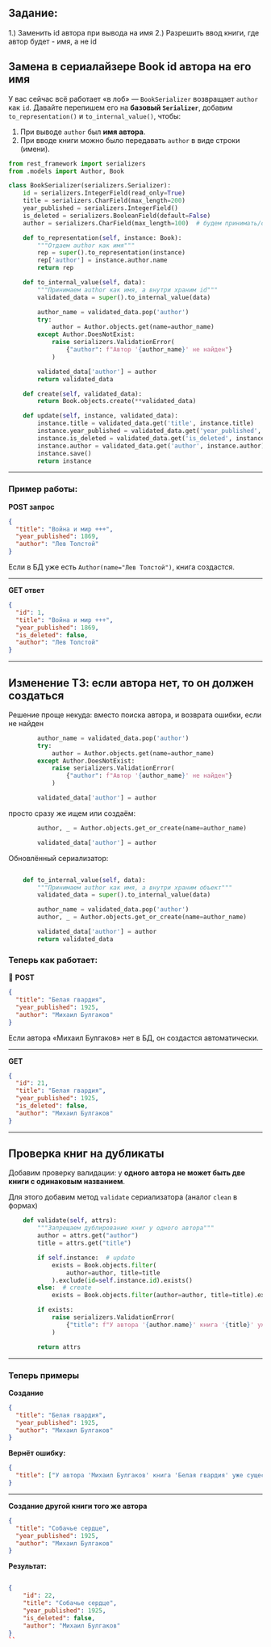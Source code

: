 ## Задание:
1.) Заменить  id автора при вывода на имя
2.) Разрешить ввод книги, где автор будет - имя, а не id


## Замена в сериалайзере Book id автора на его имя

У вас сейчас всё работает «в лоб» — `BookSerializer` возвращает `author` как `id`.
Давайте перепишем его на **базовый `Serializer`**, добавим `to_representation()` и `to_internal_value()`, чтобы:

1. При выводе `author` был **имя автора**.
2. При вводе книги можно было передавать `author` в виде строки (имени).


```python
from rest_framework import serializers
from .models import Author, Book

class BookSerializer(serializers.Serializer):
    id = serializers.IntegerField(read_only=True)
    title = serializers.CharField(max_length=200)
    year_published = serializers.IntegerField()
    is_deleted = serializers.BooleanField(default=False)
    author = serializers.CharField(max_length=100)  # будем принимать/отдавать имя

    def to_representation(self, instance: Book):
        """Отдаем author как имя"""
        rep = super().to_representation(instance)
        rep['author'] = instance.author.name
        return rep

    def to_internal_value(self, data):
        """Принимаем author как имя, а внутри храним id"""
        validated_data = super().to_internal_value(data)

        author_name = validated_data.pop('author')
        try:
            author = Author.objects.get(name=author_name)
        except Author.DoesNotExist:
            raise serializers.ValidationError(
                {"author": f"Автор '{author_name}' не найден"}
            )

        validated_data['author'] = author
        return validated_data

    def create(self, validated_data):
        return Book.objects.create(**validated_data)

    def update(self, instance, validated_data):
        instance.title = validated_data.get('title', instance.title)
        instance.year_published = validated_data.get('year_published', instance.year_published)
        instance.is_deleted = validated_data.get('is_deleted', instance.is_deleted)
        instance.author = validated_data.get('author', instance.author)
        instance.save()
        return instance
```

---

### Пример работы:

**POST запрос**

```json
{
  "title": "Война и мир +++",
  "year_published": 1869,
  "author": "Лев Толстой"
}
```

Если в БД уже есть `Author(name="Лев Толстой")`, книга создастся.

---

**GET ответ**

```json
{
  "id": 1,
  "title": "Война и мир +++",
  "year_published": 1869,
  "is_deleted": false,
  "author": "Лев Толстой"
}
```

---

## Изменение ТЗ: если автора нет, то он должен создаться

Решение проще некуда: вместо поиска автора, и возврата ошибки, если не найден

```python
        author_name = validated_data.pop('author')
        try:
            author = Author.objects.get(name=author_name)
        except Author.DoesNotExist:
            raise serializers.ValidationError(
                {"author": f"Автор '{author_name}' не найден"}
            )

        validated_data['author'] = author
```

просто сразу же ищем или создаём:

```python
        author, _ = Author.objects.get_or_create(name=author_name)

        validated_data['author'] = author
```

Обновлённый сериализатор:

```python

    def to_internal_value(self, data):
        """Принимаем author как имя, а внутри храним объект"""
        validated_data = super().to_internal_value(data)

        author_name = validated_data.pop('author')
        author, _ = Author.objects.get_or_create(name=author_name)

        validated_data['author'] = author
        return validated_data
```


### Теперь как работает:

📌 **POST**

```json
{
  "title": "Белая гвардия",
  "year_published": 1925,
  "author": "Михаил Булгаков"
}
```

Если автора «Михаил Булгаков» нет в БД, он создастся автоматически.

---

**GET**

```json
{
  "id": 21,
  "title": "Белая гвардия",
  "year_published": 1925,
  "is_deleted": false,
  "author": "Михаил Булгаков"
}
```

--- 

## Проверка книг на дубликаты

Добавим проверку валидации: у **одного автора не может быть две книги с одинаковым названием**.

Для этого добавим метод `validate` сериализатора (аналог `clean` в формах)

```python
    def validate(self, attrs):
        """Запрещаем дублирование книг у одного автора"""
        author = attrs.get("author")
        title = attrs.get("title")

        if self.instance:  # update
            exists = Book.objects.filter(
                author=author, title=title
            ).exclude(id=self.instance.id).exists()
        else:  # create
            exists = Book.objects.filter(author=author, title=title).exists()

        if exists:
            raise serializers.ValidationError(
                {"title": f"У автора '{author.name}' книга '{title}' уже существует"}
            )

        return attrs
```

---

### Теперь примеры

**Создание**

```json
{
  "title": "Белая гвардия",
  "year_published": 1925,
  "author": "Михаил Булгаков"
}
```

**Вернёт ошибку:**

```json
{
  "title": ["У автора 'Михаил Булгаков' книга 'Белая гвардия' уже существует"]
}
```

---

**Создание другой книги того же автора**

```json
{
  "title": "Собачье сердце",
  "year_published": 1925,
  "author": "Михаил Булгаков"
}
```

**Результат:**

```json

{
    "id": 22,
    "title": "Собачье сердце",
    "year_published": 1925,
    "is_deleted": false,
    "author": "Михаил Булгаков"
}
``